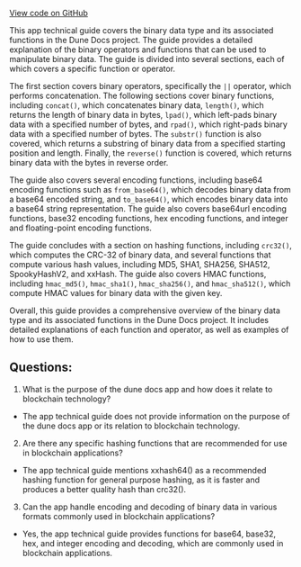 [View code on GitHub](https://dune.com/docs/query/DuneSQL-reference/Functions-and-operators/binary.md)

This app technical guide covers the binary data type and its associated functions in the Dune Docs project. The guide provides a detailed explanation of the binary operators and functions that can be used to manipulate binary data. The guide is divided into several sections, each of which covers a specific function or operator.

The first section covers binary operators, specifically the `||` operator, which performs concatenation. The following sections cover binary functions, including `concat()`, which concatenates binary data, `length()`, which returns the length of binary data in bytes, `lpad()`, which left-pads binary data with a specified number of bytes, and `rpad()`, which right-pads binary data with a specified number of bytes. The `substr()` function is also covered, which returns a substring of binary data from a specified starting position and length. Finally, the `reverse()` function is covered, which returns binary data with the bytes in reverse order.

The guide also covers several encoding functions, including base64 encoding functions such as `from_base64()`, which decodes binary data from a base64 encoded string, and `to_base64()`, which encodes binary data into a base64 string representation. The guide also covers base64url encoding functions, base32 encoding functions, hex encoding functions, and integer and floating-point encoding functions.

The guide concludes with a section on hashing functions, including `crc32()`, which computes the CRC-32 of binary data, and several functions that compute various hash values, including MD5, SHA1, SHA256, SHA512, SpookyHashV2, and xxHash. The guide also covers HMAC functions, including `hmac_md5()`, `hmac_sha1()`, `hmac_sha256()`, and `hmac_sha512()`, which compute HMAC values for binary data with the given key.

Overall, this guide provides a comprehensive overview of the binary data type and its associated functions in the Dune Docs project. It includes detailed explanations of each function and operator, as well as examples of how to use them.
## Questions: 
 1. What is the purpose of the dune docs app and how does it relate to blockchain technology?
- The app technical guide does not provide information on the purpose of the dune docs app or its relation to blockchain technology.

2. Are there any specific hashing functions that are recommended for use in blockchain applications?
- The app technical guide mentions xxhash64() as a recommended hashing function for general purpose hashing, as it is faster and produces a better quality hash than crc32().

3. Can the app handle encoding and decoding of binary data in various formats commonly used in blockchain applications?
- Yes, the app technical guide provides functions for base64, base32, hex, and integer encoding and decoding, which are commonly used in blockchain applications.